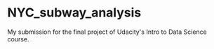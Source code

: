 # NYC_subway_analysis
My submission for the final project of Udacity's Intro to Data Science course.
